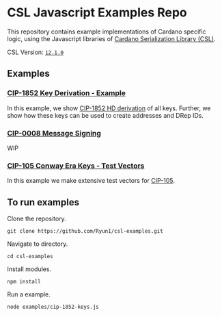 # CSL Javascript Examples Repo

This repository contains example implementations of Cardano specific logic, using the Javascript libraries of [Cardano Serialization Library (CSL)](https://github.com/Emurgo/cardano-serialization-lib).

CSL Version: [`12.1.0`](https://www.npmjs.com/package/@emurgo/cardano-serialization-lib-nodejs/v/12.1.0)

## Examples

### [CIP-1852 Key Derivation - Example](./examples/CIP-1852/cip-1852-keys.js)

In this example, we show [CIP-1852 HD derivation](https://github.com/cardano-foundation/CIPs/tree/master/CIP-1852) of all keys.
Further, we show how these keys can be used to create addresses and DRep IDs.

### [CIP-0008 Message Signing](./examples/CIP-0008/cip-0008-signing.js)

WIP

### [CIP-105 Conway Era Keys - Test Vectors](./examples/CIP-105/cip-105-test-vectors.js)

In this example we make extensive test vectors for [CIP-105](https://github.com/cardano-foundation/CIPs/tree/master/CIP-0105).

## To run examples

Clone the repository.

```shell
git clone https://github.com/Ryun1/csl-examples.git
```

Navigate to directory.

```shell
cd csl-examples
```

Install modules.

```shell
npm install
```

Run a example.

```shell
node examples/cip-1852-keys.js
```